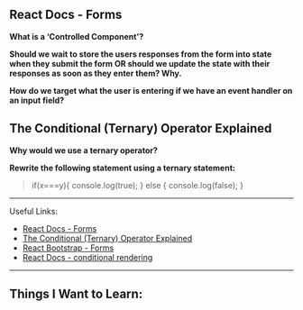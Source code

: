 ## React Docs - Forms

**What is a ‘Controlled Component’?**


**Should we wait to store the users responses from the form into state when they submit the form OR should we update the state with their responses as soon as they enter them? Why.**


**How do we target what the user is entering if we have an event handler on an input field?**


## The Conditional (Ternary) Operator Explained

**Why would we use a ternary operator?**


**Rewrite the following statement using a ternary statement:**

>if(x===y){
  console.log(true);
} else {
  console.log(false);
}

---

Useful Links:
- [React Docs - Forms](https://legacy.reactjs.org/docs/forms.html)
- [The Conditional (Ternary) Operator Explained](https://codeburst.io/javascript-the-conditional-ternary-operator-explained-cac7218beeff)
- [React Bootstrap - Forms](https://react-bootstrap.github.io/forms/overview/)
- [React Docs - conditional rendering](https://legacy.reactjs.org/docs/conditional-rendering.html)

---

## Things I Want to Learn: